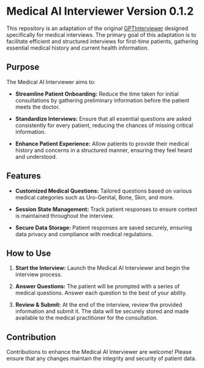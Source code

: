 

# Medical AI Interviewer Version 0.1.2

This repository is an adaptation of the original [GPTInterviewer](https://github.com/jiatastic/GPTInterviewer) designed specifically for medical interviews. The primary goal of this adaptation is to facilitate efficient and structured interviews for first-time patients, gathering essential medical history and current health information.

## Purpose

The Medical AI Interviewer aims to:

- **Streamline Patient Onboarding:** Reduce the time taken for initial consultations by gathering preliminary information before the patient meets the doctor.
  
- **Standardize Interviews:** Ensure that all essential questions are asked consistently for every patient, reducing the chances of missing critical information.
  
- **Enhance Patient Experience:** Allow patients to provide their medical history and concerns in a structured manner, ensuring they feel heard and understood.

## Features

- **Customized Medical Questions:** Tailored questions based on various medical categories such as Uro-Genital, Bone, Skin, and more.
  
- **Session State Management:** Track patient responses to ensure context is maintained throughout the interview.
  
- **Secure Data Storage:** Patient responses are saved securely, ensuring data privacy and compliance with medical regulations.

## How to Use

1. **Start the Interview:** Launch the Medical AI Interviewer and begin the interview process.
  
2. **Answer Questions:** The patient will be prompted with a series of medical questions. Answer each question to the best of your ability.
  
3. **Review & Submit:** At the end of the interview, review the provided information and submit it. The data will be securely stored and made available to the medical practitioner for the consultation.

## Contribution

Contributions to enhance the Medical AI Interviewer are welcome! Please ensure that any changes maintain the integrity and security of patient data.


<!-- ## Acknowledgments

AI Interviewer is powered by a blend of advanced technologies:

- OpenAI: Providing the generative AI capabilities.
- FAISS: Enhancing search and retrieval capabilities.
- Langchain: Facilitating natural language interactions.
- GitHub: [jiatastic](https://github.com/jiatastic)

The application is proudly built with [Streamlit](https://streamlit.io/).

---

Remember, AI Interviewer is your partner in preparing for your future interviews. Sharpen your skills, boost your confidence, and seize those career opportunities with confidence! 🚀 -->
